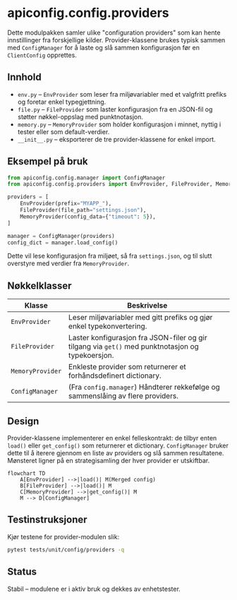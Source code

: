 # apiconfig.config.providers

Dette modulpakken samler ulike "configuration providers" som kan hente innstillinger fra forskjellige kilder. Provider-klassene brukes typisk sammen med `ConfigManager` for å laste og slå sammen konfigurasjon før en `ClientConfig` opprettes.

## Innhold

- `env.py` – `EnvProvider` som leser fra miljøvariabler med et valgfritt prefiks og foretar enkel typegjettning.
- `file.py` – `FileProvider` som laster konfigurasjon fra en JSON-fil og støtter nøkkel-oppslag med punktnotasjon.
- `memory.py` – `MemoryProvider` som holder konfigurasjon i minnet, nyttig i tester eller som default-verdier.
- `__init__.py` – eksporterer de tre provider-klassene for enkel import.

## Eksempel på bruk

```python
from apiconfig.config.manager import ConfigManager
from apiconfig.config.providers import EnvProvider, FileProvider, MemoryProvider

providers = [
    EnvProvider(prefix="MYAPP_"),
    FileProvider(file_path="settings.json"),
    MemoryProvider(config_data={"timeout": 5}),
]

manager = ConfigManager(providers)
config_dict = manager.load_config()
```

Dette vil lese konfigurasjon fra miljøet, så fra `settings.json`, og til slutt overstyre med verdier fra `MemoryProvider`.

## Nøkkelklasser

| Klasse | Beskrivelse |
| ------ | ----------- |
| `EnvProvider` | Leser miljøvariabler med gitt prefiks og gjør enkel typekonvertering. |
| `FileProvider` | Laster konfigurasjon fra JSON-filer og gir tilgang via `get()` med punktnotasjon og typekoersjon. |
| `MemoryProvider` | Enkleste provider som returnerer et forhåndsdefinert dictionary. |
| `ConfigManager` | (Fra `config.manager`) Håndterer rekkefølge og sammenslåing av flere providers. |

## Design

Provider-klassene implementerer en enkel felleskontrakt: de tilbyr enten `load()` eller `get_config()` som returnerer et dictionary. `ConfigManager` bruker dette til å iterere gjennom en liste av providers og slå sammen resultatene. Mønsteret ligner på en strategisamling der hver provider er utskiftbar.

```mermaid
flowchart TD
    A[EnvProvider] -->|load()| M(Merged config)
    B[FileProvider] -->|load()| M
    C[MemoryProvider] -->|get_config()| M
    M --> D[ConfigManager]
```

## Testinstruksjoner

Kjør testene for provider-modulen slik:

```bash
pytest tests/unit/config/providers -q
```

## Status

Stabil – modulene er i aktiv bruk og dekkes av enhetstester.
